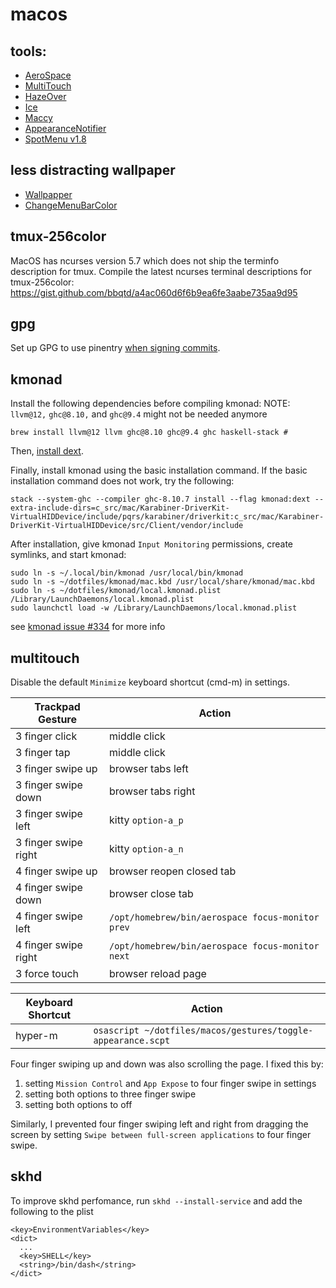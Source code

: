 # macos

## tools:

- [AeroSpace](https://github.com/nikitabobko/AeroSpace)
- [MultiTouch](https://multitouch.app/)
- [HazeOver](https://hazeover.com/)
- [Ice](https://github.com/jordanbaird/Ice)
- [Maccy](https://maccy.app/)
- [AppearanceNotifier](https://github.com/jesse-c/AppearanceNotifier)
- [SpotMenu v1.8](https://github.com/kmikiy/SpotMenu)


## less distracting wallpaper

- [Wallpapper](https://github.com/mczachurski/wallpapper)
- [ChangeMenuBarColor](https://github.com/igorkulman/ChangeMenuBarColor)


## tmux-256color

MacOS has ncurses version 5.7 which does not ship the terminfo description for tmux. Compile the latest ncurses terminal descriptions for tmux-256color: https://gist.github.com/bbqtd/a4ac060d6f6b9ea6fe3aabe735aa9d95


## gpg

Set up GPG to use pinentry [when signing commits](https://gist.github.com/troyfontaine/18c9146295168ee9ca2b30c00bd1b41e).


## kmonad

Install the following dependencies before compiling kmonad:
NOTE: `llvm@12,` `ghc@8.10,` and `ghc@9.4` might not be needed anymore

```
brew install llvm@12 llvm ghc@8.10 ghc@9.4 ghc haskell-stack # 
```

Then, [install dext](https://github.com/kmonad/kmonad/blob/master/doc/installation.md#installing-the-dext).

Finally, install kmonad using the basic installation command. If the basic installation command does not work, try the following:

```
stack --system-ghc --compiler ghc-8.10.7 install --flag kmonad:dext --extra-include-dirs=c_src/mac/Karabiner-DriverKit-VirtualHIDDevice/include/pqrs/karabiner/driverkit:c_src/mac/Karabiner-DriverKit-VirtualHIDDevice/src/Client/vendor/include
```

After installation, give kmonad `Input Monitoring` permissions, create symlinks, and start kmonad:

```
sudo ln -s ~/.local/bin/kmonad /usr/local/bin/kmonad
sudo ln -s ~/dotfiles/kmonad/mac.kbd /usr/local/share/kmonad/mac.kbd
sudo ln -s ~/dotfiles/kmonad/local.kmonad.plist /Library/LaunchDaemons/local.kmonad.plist
sudo launchctl load -w /Library/LaunchDaemons/local.kmonad.plist
```

see [kmonad issue #334](https://github.com/kmonad/kmonad/issues/334#issuecomment-1000106276) for more info


## multitouch

Disable the default `Minimize` keyboard shortcut (cmd-m) in settings.

| Trackpad Gesture | Action |
| --- | --- |
| 3 finger click | middle click |
| 3 finger tap | middle click |
| 3 finger swipe up | browser tabs left |
| 3 finger swipe down | browser tabs right |
| 3 finger swipe left | kitty `option-a_p` |
| 3 finger swipe right | kitty `option-a_n` |
| 4 finger swipe up | browser reopen closed tab |
| 4 finger swipe down | browser close tab |
| 4 finger swipe left | `/opt/homebrew/bin/aerospace focus-monitor prev` |
| 4 finger swipe right | `/opt/homebrew/bin/aerospace focus-monitor next` |
| 3 force touch | browser reload page |

| Keyboard Shortcut | Action |
| --- | --- |
| hyper-m | `osascript ~/dotfiles/macos/gestures/toggle-appearance.scpt` |

Four finger swiping up and down was also scrolling the page. I fixed this by:
1. setting `Mission Control` and `App Expose` to four finger swipe in settings
2. setting both options to three finger swipe
3. setting both options to off

Similarly, I prevented four finger swiping left and right from dragging the screen by setting `Swipe between full-screen applications` to four finger swipe.


## skhd

To improve skhd perfomance, run `skhd --install-service` and add the following
to the plist
```
<key>EnvironmentVariables</key>
<dict>
  ...
  <key>SHELL</key>
  <string>/bin/dash</string>
</dict>
```
